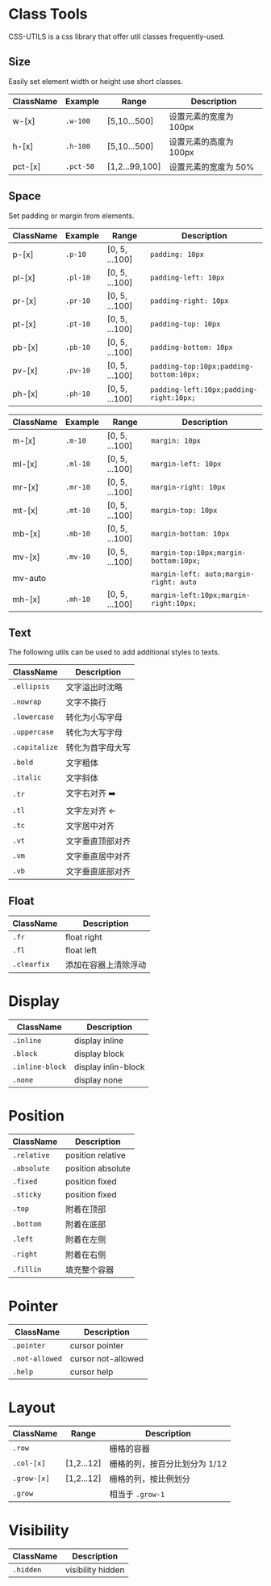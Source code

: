 # Class Tools

CSS-UTILS is a css library that offer util classes frequently-used.

## Size

Easily set element width or height use short classes.


ClassName | Example | Range | Description
---------|----------|---------|---------
w-[x] | `.w-100` | [5,10...500]  | 设置元素的宽度为 100px
h-[x] | `.h-100` | [5,10...500]  | 设置元素的高度为 100px
pct-[x] | `.pct-50` | [1,2...99,100]  | 设置元素的宽度为 50%

## Space

Set padding or margin from elements.

ClassName | Example | Range | Description
---------|----------|---------|---------
p-[x] | `.p-10` | [0, 5, ...100]  | `padding: 10px`
pl-[x] | `.pl-10` | [0, 5, ...100]  | `padding-left: 10px`
pr-[x] | `.pr-10` | [0, 5, ...100]  | `padding-right: 10px`
pt-[x] | `.pt-10` | [0, 5, ...100]  | `padding-top: 10px`
pb-[x] | `.pb-10` | [0, 5, ...100]  | `padding-bottom: 10px`
pv-[x] | `.pv-10` | [0, 5, ...100]  | `padding-top:10px;padding-bottom:10px;`
ph-[x] | `.ph-10` | [0, 5, ...100]  | `padding-left:10px;padding-right:10px;`



ClassName | Example | Range | Description
---------|----------|---------|---------
m-[x] | `.m-10` | [0, 5, ...100]  | `margin: 10px`
ml-[x] | `.ml-10` | [0, 5, ...100]  | `margin-left: 10px`
mr-[x] | `.mr-10` | [0, 5, ...100]  | `margin-right: 10px`
mt-[x] | `.mt-10` | [0, 5, ...100]  | `margin-top: 10px`
mb-[x] | `.mb-10` | [0, 5, ...100]  | `margin-bottom: 10px`
mv-[x] | `.mv-10` | [0, 5, ...100]  | `margin-top:10px;margin-bottom:10px;`
mv-auto |  |   | `margin-left: auto;margin-right: auto`
mh-[x] | `.mh-10` | [0, 5, ...100]  | `margin-left:10px;margin-right:10px;`

## Text

The following utils can be used to add additional styles to texts.

ClassName | Description
---------|----------
`.ellipsis`| 文字溢出时沈略
`.nowrap`| 文字不换行
`.lowercase`| 转化为小写字母
`.uppercase`| 转化为大写字母
`.capitalize`| 转化为首字母大写
`.bold`| 文字粗体
`.italic`| 文字斜体
`.tr`| 文字右对齐 ➡️
`.tl`| 文字左对齐 ←
`.tc`| 文字居中对齐
`.vt`| 文字垂直顶部对齐
`.vm`| 文字垂直居中对齐
`.vb`| 文字垂直底部对齐 

## Float

ClassName | Description
---------|----------
`.fr`| float right
`.fl`| float left
`.clearfix`| 添加在容器上清除浮动

# Display

ClassName | Description
---------|----------
`.inline`| display inline
`.block`| display block
`.inline-block`| display inlin-block
`.none`| display none

# Position

ClassName | Description
---------|----------
`.relative`| position relative
`.absolute`| position absolute
`.fixed`| position fixed
`.sticky`| position fixed
`.top`| 附着在顶部
`.bottom`| 附着在底部
`.left`| 附着在左侧
`.right`| 附着在右侧
`.fillin`| 填充整个容器

# Pointer

ClassName | Description
---------|----------
`.pointer`| cursor pointer
`.not-allowed`| cursor not-allowed
`.help`| cursor help

# Layout

ClassName | Range| Description
---------|----------|----------
`.row`| | 栅格的容器
`.col-[x]`| [1,2...12] | 栅格的列，按百分比划分为 1/12
`.grow-[x]`| [1,2...12] | 栅格的列，按比例划分
`.grow`|  | 相当于 `.grow-1`

# Visibility

ClassName | Description
---------|----------
`.hidden`| visibility hidden